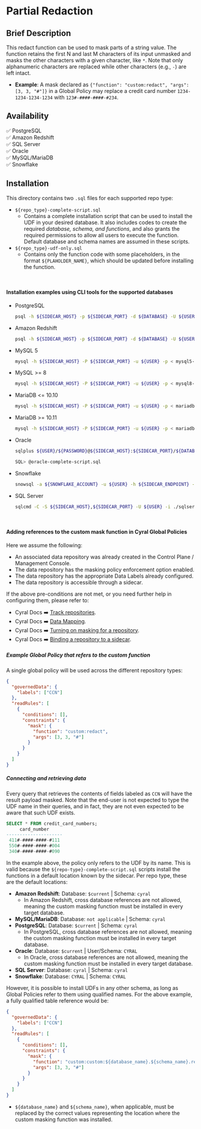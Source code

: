 # Partial Redaction


Brief Description
-----------------
This redact function can be used to mask parts of a string value. The function retains the first N and last M characters of its input unmasked and masks the other characters with a given character, like `*`. Note that only alphanumeric characters are replaced while other characters (e.g., `-`) are left intact.

* **Example**: A mask declared as `{"function": "custom:redact", "args": [3, 3, "#"]}` in a Global Policy may replace a credit card number `1234-1234-1234-1234` with `123#-####-####-#234`.


Availability
------------

:white_check_mark: PostgreSQL <br> :white_check_mark: Amazon Redshift <br>  :white_check_mark: SQL Server <br> :white_check_mark: Oracle <br> :white_check_mark: MySQL/MariaDB <br> :white_check_mark: Snowflake

Installation
------------

This directory contains two `.sql` files for each supported repo type:
* `${repo_type}-complete-script.sql`
  * Contains a complete installation script that can be used to install the UDF in your desired database. It also includes codes to create the required *database, schema, and functions*, and also grants the required permissions to allow all users to execute the function. Default database and schema names are assumed in these scripts.
* `${repo_type}-udf-only.sql`
  * Contains only the function code with some placeholders, in the format `${PLAHOLDER_NAME}`, which should be updated before installing the function.

<br>

#### Installation examples using CLI tools for the supported databases
* PostgreSQL 
  ```sh
  psql -h ${SIDECAR_HOST} -p ${SIDECAR_PORT} -d ${DATABASE} -U ${USER} -f ./postgresql-complete-script.sql
  ```
* Amazon Redshift
  ```sh
  psql -h ${SIDECAR_HOST} -p ${SIDECAR_PORT} -d ${DATABASE} -U ${USER} -f ./redshift-complete-script.sql
  ```
* MySQL 5
  ```sh
  mysql -h ${SIDECAR_HOST} -P ${SIDECAR_PORT} -u ${USER} -p < mysql5-complete-script.sql
  ```
* MySQL >= 8
  ```sh
  mysql -h ${SIDECAR_HOST} -P ${SIDECAR_PORT} -u ${USER} -p < mysql8-complete-script.sql
  ```
* MariaDB <= 10.10
  ```sh
  mysql -h ${SIDECAR_HOST} -P ${SIDECAR_PORT} -u ${USER} -p < mariadb10.10-complete-script.sql
  ```
* MariaDB >= 10.11
  ```sh
  mysql -h ${SIDECAR_HOST} -P ${SIDECAR_PORT} -u ${USER} -p < mariadb10.11-complete-script.sql
  ```
* Oracle
  ```sh
  sqlplus ${USER}/${PASSWORD}@${SIDECAR_HOST}:${SIDECAR_PORT}/${DATABASE}

  SQL> @oracle-complete-script.sql
  ```
* Snowflake
  ```sh
  snowsql -a ${SNOWFLAKE_ACCOUNT} -u ${USER} -h ${SIDECAR_ENDPOINT} -p ${SIDECAR_PORT} -w ${WAREHOUSE} -f ./snowflake-complete-script.sql
  ```
* SQL Server
  ```sh
  sqlcmd -C -S ${SIDECAR_HOST},${SIDECAR_PORT} -U ${USER} -i ./sqlserver-complete-script.sql
  ```
<br>

#### Adding references to the custom mask function in Cyral Global Policies


Here we assume the following:
  * An associated data repository was already created in the Control Plane / Management Console.
  * The data repository has the masking policy enforcement option enabled.
  * The data repository has the appropriate Data Labels already configured.
  * The data repository is accessible through a sidecar.

If the above pre-conditions are not met, or you need further help in configuring them, please refer to:
* Cyral Docs :arrow_right: [Track repositories](https://cyral.com/docs/manage-repositories/repo-track).
* Cyral Docs :arrow_right: [Data Mapping](https://cyral.com/docs/policy/datamap).
* Cyral Docs :arrow_right: [Turning on masking for a repository](https://cyral.com/docs/using-cyral/masking/#turn-on-masking-for-the-repository-in-cyral).
* Cyral Docs :arrow_right: [Binding a repository to a sidecar](https://cyral.com/docs/sidecars/sidecar-bind-repo).

##### Example Global Policy that refers to the custom function

A single global policy will be used across the different repository types: 
```json
{
  "governedData": {
    "labels": ["CCN"]
  },
  "readRules": [
    {
      "conditions": [],
      "constraints": {
        "mask": {
          "function": "custom:redact",
          "args": [3, 3, "#"]
        }
      }
    }
  ]
}
```

##### Connecting and retrieving data

Every query that retrieves the contents of fields labeled as `CCN` will have the result payload masked. Note that the end-user is not expected to type the UDF name in their queries, and in fact, they are not even expected to be aware that such UDF exists.

```sql
SELECT * FROM credit_card_numbers;
     card_number     
---------------------
 411#-####-####-#111
 550#-####-####-#004
 340#-####-####-#090
```

In the example above, the policy only refers to the UDF by its name. This is valid because the `${repo-type}-complete-script.sql` scripts install the functions in a default location known by the sidecar. Per repo type, these are the default locations:
  * **Amazon Redshift**:  Database: `$current` | Schema: `cyral`
    * In Amazon Redshift, cross database references are not allowed, meaning the custom masking function must be installed in every target database.
  * **MySQL/MariaDB**: Database: `not applicable` | Schema: `cyral`
  * **PostgreSQL**:  Database: `$current` | Schema: `cyral`
    * In PostgreSQL, cross database references are not allowed, meaning the custom masking function must be installed in every target database.
  * **Oracle**:  Database: `$current` | User/Schema: `CYRAL`
    * In Oracle, cross database references are not allowed, meaning the custom masking function must be installed in every target database.
  * **SQL Server**:  Database: `cyral` | Schema: `cyral`
  * **Snowflake**:  Database: `CYRAL` | Schema: `CYRAL`

However, it is possible to install UDFs in any other schema, as long as Global Policies refer to them using qualified names. For the above example, a fully qualified table
reference would be:

```json
{
  "governedData": {
    "labels": ["CCN"]
  },
  "readRules": [
    {
      "conditions": [],
      "constraints": {
        "mask": {
          "function": "custom:custom:${database_name}.${schema_name}.redact",
          "args": [3, 3, "#"]
        }
      }
    }
  ]
}
```

* `${database_name}` and `${schema_name}`, when applicable, must be replaced by the correct values representing the location where the custom masking function was installed.

